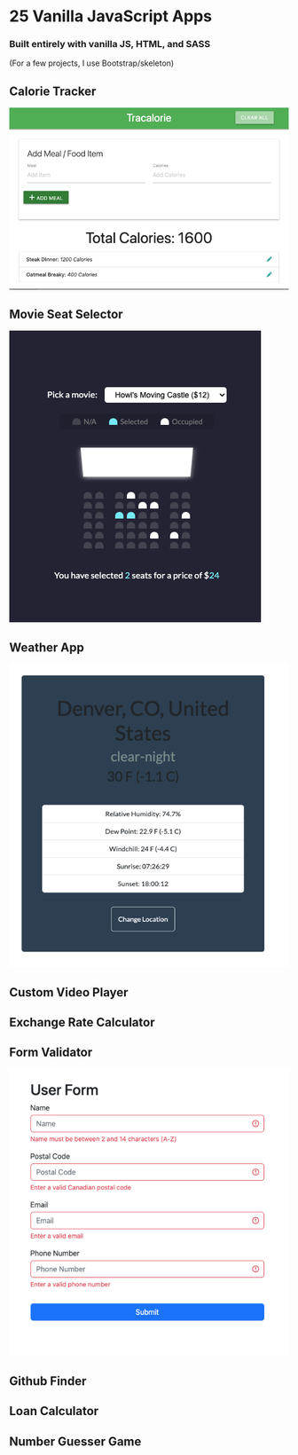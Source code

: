 # 25 Vanilla JavaScript Apps

### Built entirely with vanilla JS, HTML, and SASS

<p>(For a few projects, I use Bootstrap/skeleton)</p>

## Calorie Tracker

<img src="https://github.com/RobbieProkop/25_vanilla_js_mic_projects/blob/master/calorie_tracker/screen-1.png" />

## Movie Seat Selector

<img src="https://github.com/RobbieProkop/25_vanilla_js_mic_projects/blob/master/movie_seat_booking/movie_seat_1.png" />

## Weather App

<img src="https://github.com/RobbieProkop/25_vanilla_js_mic_projects/blob/master/weather_app/screen_shot_1.png" />

## Custom Video Player

<!-- <img src="https://github.com/RobbieProkop/25_vanilla_js_mic_projects/blob/master/form_validator/form.png" /> -->

## Exchange Rate Calculator

<!-- <img src="https://github.com/RobbieProkop/25_vanilla_js_mic_projects/blob/master/weather_app/screen_shot_1.png" /> -->

## Form Validator

<img src="https://github.com/RobbieProkop/25_vanilla_js_mic_projects/blob/master/form_validator/form.png" />

## Github Finder

<!-- <img src="https://github.com/RobbieProkop/25_vanilla_js_mic_projects/blob/master/weather_app/screen_shot_1.png" /> -->

## Loan Calculator

<!-- <img src="https://github.com/RobbieProkop/25_vanilla_js_mic_projects/blob/master/weather_app/screen_shot_1.png" /> -->

## Number Guesser Game

<!-- <img src="https://github.com/RobbieProkop/25_vanilla_js_mic_projects/blob/master/weather_app/screen_shot_1.png" /> -->
